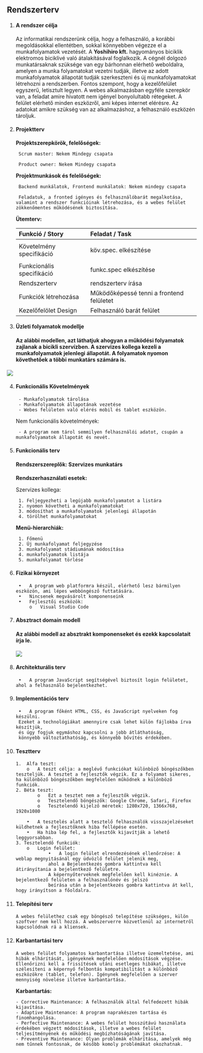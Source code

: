 ## Rendszerterv

1. #### A rendszer célja
    Az informatikai rendszerünk célja, hogy a felhasználó, a korábbi megoldásokkal ellentétben, sokkal könnyebben végezze el a munkafolyamatok vezetését. A **Yoshihiro kft.** hagyományos biciklik elektromos biciklivé való átalakításával foglalkozik. A cégnél dolgozó munkatársaknak szüksége van egy bárhonnan elérhető weboldalra, amelyen a munka folyamatokat vezetni tudják, illetve az adott munkafolyamatok állapotát tudják szerkeszteni és új munkafolyamatokat létrehozni a rendszerben. Fontos szempont, hogy a kezelőfelület egyszerű, letisztult legyen. A webes alkalmazásban egyféle szerepkör van, a feladat amire hivatott nem igényel bonyolultabb rétegeket. A felület elérhető minden eszközről, ami képes internet elérésre. Az adatokat amikre szükség van az alkalmazáshoz, a felhasználó eszközén tároljuk.

2. #### Projektterv
    **Projektszerepkörök, felelőségek:**

        Scrum master: Nekem Mindegy csapata

        Product owner: Nekem Mindegy csapata

    **Projektmunkások és felelőségek:**

        Backend munkálatok, Frontend munkálatok: Nekem mindegy csapata

        Feladatuk, a fronted igényes és felhasználóbarát megalkotása, valamint a rendszer funkcióinak létrehozása, és a webes felület zökkenőmentes működésének biztosítása.

    **Ütemterv:**


    |**Funkció / Story**|**Feladat / Task**|
    | :- | :- |
    |Követelmény specifikáció|<p>köv.spec. elkészítése</p><p></p>|
    |Funkcionális specifikáció|funkc.spec elkészítése|
    |Rendszerterv|rendszerterv írása|
    |Funkciók létrehozása|Működőképessé tenni a frontend felületet|
    |Kezelőfelölet Design|Felhasználó barát felület|


3. #### Üzleti folyamatok modellje
    #### Az alábbi modellen, azt láthatjuk ahogyan a működési folyamatok zajlanak a bicikli szervízben. A szervizes kollega kezeli a munkafolyamatok jelenlegi állapotát. A folyamatok nyomon követhetőek a többi munkatárs számára is.
![](model.png)

4. #### Funkcionális Követelmények
        - Munkafolyamatok tárolása
        - Munkafolyamatok állapotának vezetése
        - Webes felületen való elérés mobil és tablet eszközön.

    Nem funkcionális követelmények:

        - A program nem tárol semmilyen felhasználói adatot, csupán a munkafolyamatok állapotát és nevét.


5. #### Funkcionális terv
    #### **Rendszerszereplők**:   Szervizes munkatárs
    **Rendszerhasználati esetek:**

    Szervizes kollega:

        1. Feljegyezheti a legújabb munkafolyamatot a listára
        2. nyomon követheti a munkafolyamatokat
        3. módosíthat a munkafolyamatok jelenlegi állapotán
        4. törölhet munkafolyamatokat


    **Menü-hierarchiák:**

        1. Főmenü
        2. Új munkafolyamat feljegyzése
        3. munkafolyamat stádiumának módosítása
        4. munkafolyamatok listája
        5. munkafolyamat törlése

6. #### Fizikai környezet
        •	A program web platformra készül, elérhető lesz bármilyen eszközön, ami lépes webböngésző futtatására.
        •	Nincsenek megvásárolt komponenseink
        •	Fejlesztői eszközök:
            o	Visual Studio Code

7. #### Absztract domain modell
    #### Az alábbi modell az absztrakt komponenseket és ezekk kapcsolatait írja le.
    ![](abstractdomain.png)

8. #### Architekturális terv
        •	A program JavaScript segítségével biztosít login felületet, ahol a felhasználó bejelentkezhet.

9. #### Implementációs terv
        •	A program főként HTML, CSS, és JavaScript nyelveken fog készülni. 
        Ezeket a technológiákat amennyire csak lehet külön fájlokba írva készítjük, 
        és úgy fogjuk egymáshoz kapcsolni a jobb átláthatóság, 
        könnyebb változtathatóság, és könnyebb bővítés érdekében. 

10. #### Tesztterv
        1.	Alfa teszt:
            o	A teszt célja: a meglévő funkciókat különböző böngészőkben teszteljük. A tesztet a fejlesztők végzik. Ez a folyamat sikeres, ha különböző böngészőkben megfelelően működnek a különböző funkciók.
        2. Béta teszt:
                o	Ezt a tesztet nem a fejlesztők végzik.
                o	Tesztelendő böngészők: Google Chrome, Safari, Firefox
                o	Tesztelendő kijelző méretek: 1280x720, 1366x768, 1920x1080

            •	A tesztelés alatt a tesztelő felhasználók visszajelzéseket küldhetnek a fejlesztőknek hiba fellépése esetén.
            •	Ha hiba lép fel, a fejlesztők kijavítják a lehető leggyorsabban.
        3. Tesztelendő funkciók: 
            o	Login felület:
                	•	A login felület elrendezésének ellenőrzése: A weblap megnyitásánál egy üdvözlő felület jelenik meg, 
                    ahol a Bejelentkezés gombra kattintva kell átirányítania a bejelentkező felületre. 
                    A képernyőterveknek megfelelően kell kinéznie. A bejelentkező felületen a felhasználónév és jelszó 
                    beírása után a bejelentkezés gombra kattintva át kell, hogy irányítson a főoldalra.

11. #### Telepítési terv

        A webes felülethez csak egy böngésző telepítése szükséges, külön szoftver nem kell hozzá. A webszerverre közvetlenül az internetről kapcsolódnak rá a kliensek.

12. #### Karbantartási terv

        A webes felület folyamatos karbantartása illetve üzemeltetése, ami hibák elhárítását, igényeknek megfelelően módosítások végzése. Ellenőrizni kell a frissítések utáni esetleges hibákat, illetve szélesíteni a képernyő felbontás kompatibilitást a különböző eszközökre (tablet, telefon). Igénynek megfelelően a szerver mennyiség növelése illetve karbantartása. 

    **Karbantartás:**

        - Corrective Maintenance: A felhasználók által felfedezett hibák kijavítása.
        - Adaptive Maintenance: A program naprakészen tartása és finomhangolása.
        - Perfective Maintenance: A webes felület hosszútávú használata érdekében végzett módosítások, illetve a webes felület teljesítményének és működési megbízhatóságának javítása.
        - Preventive Maintenance: Olyan problémák elhárítása, amelyek még nem tűnnek fontosnak, de később komoly problémákat okozhatnak.